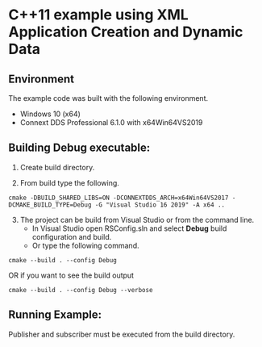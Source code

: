 # C++11 example using XML Application Creation and Dynamic Data

## Environment
The example code was built with the following environment.

* Windows 10 (x64)
* Connext DDS Professional 6.1.0 with x64Win64VS2019

## Building Debug executable:

1. Create build directory. 

2. From build type the following.

`cmake -DBUILD_SHARED_LIBS=ON -DCONNEXTDDS_ARCH=x64Win64VS2017 -DCMAKE_BUILD_TYPE=Debug -G "Visual Studio 16 2019" -A x64 ..`

3. The project can be build from Visual Studio or from the command line.
    - In Visual Studio open RSConfig.sln and select **Debug** build configuration and build.
    - Or type the following command.

`cmake --build . --config Debug`

OR if you want to see the build output

`cmake --build . --config Debug --verbose`

## Running Example:
Publisher and subscriber must be executed from the build directory.